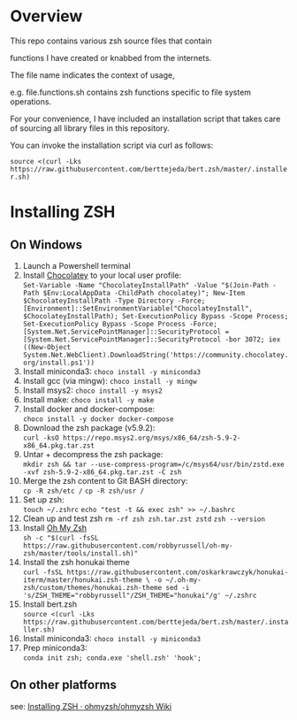 # Overview

This repo contains various zsh source files that contain

functions I have created or knabbed from the internets.

The file name indicates the context of usage, 

e.g. file.functions.sh contains zsh functions specific to file system operations. 

For your convenience, I have included an installation script that takes care of sourcing all library files in this repository.

You can invoke the installation script via curl as follows:

`source <(curl -Lks https://raw.githubusercontent.com/berttejeda/bert.zsh/master/.installer.sh)`

# Installing ZSH

## On Windows

1. Launch a Powershell terminal
1. Install [Chocolatey](https://chocolatey.org/) to your local user profile:<br />
`
Set-Variable -Name "ChocolateyInstallPath" -Value "$(Join-Path -Path $Env:LocalAppData -ChildPath chocolatey)";
New-Item $ChocolateyInstallPath -Type Directory -Force;
[Environment]::SetEnvironmentVariable("ChocolateyInstall", $ChocolateyInstallPath);
Set-ExecutionPolicy Bypass -Scope Process;
Set-ExecutionPolicy Bypass -Scope Process -Force; [System.Net.ServicePointManager]::SecurityProtocol = [System.Net.ServicePointManager]::SecurityProtocol -bor 3072; iex ((New-Object System.Net.WebClient).DownloadString('https://community.chocolatey.org/install.ps1'))
`
1. Install miniconda3: `choco install -y miniconda3`
1. Install gcc (via mingw): `choco install -y mingw`
1. Install msys2: `choco install -y msys2`
1. Install make:  `choco install -y make`
1. Install docker and docker-compose:<br />
  `choco install -y docker docker-compose`
1. Download the zsh package (v5.9.2):<br />
  `curl -ksO https://repo.msys2.org/msys/x86_64/zsh-5.9-2-x86_64.pkg.tar.zst`
1. Untar + decompress the zsh package:<br /> 
  `mkdir zsh && tar --use-compress-program=/c/msys64/usr/bin/zstd.exe -xvf zsh-5.9-2-x86_64.pkg.tar.zst -C zsh`
1. Merge the zsh content to Git BASH directory:<br />
  `cp -R zsh/etc /`
  `cp -R zsh/usr /`
1. Set up zsh:<br />
  `touch ~/.zshrc`
  `echo "test -t && exec zsh" >> ~/.bashrc`
1. Clean up and test zsh
  `rm -rf zsh zsh.tar.zst zstd`
  `zsh --version`
1. Install [Oh My Zsh](https://ohmyz.sh/)<br />
  `sh -c "$(curl -fsSL https://raw.githubusercontent.com/robbyrussell/oh-my-zsh/master/tools/install.sh)"`
  1. Install the zsh honukai theme<br />
  `
  curl -fsSL https://raw.githubusercontent.com/oskarkrawczyk/honukai-iterm/master/honukai.zsh-theme \
  -o ~/.oh-my-zsh/custom/themes/honukai.zsh-theme
  sed -i 's/ZSH_THEME="robbyrussell"/ZSH_THEME="honukai"/g' ~/.zshrc
  `
1. Install bert.zsh<br />
  `source <(curl -Lks https://raw.githubusercontent.com/berttejeda/bert.zsh/master/.installer.sh)`
1. Install miniconda3: `choco install -y miniconda3`
1. Prep miniconda3:<br />
  `
  conda init zsh;
  conda.exe 'shell.zsh' 'hook';
  `

## On other platforms

see: [Installing ZSH · ohmyzsh/ohmyzsh Wiki](https://github.com/ohmyzsh/ohmyzsh/wiki/Installing-ZSH)